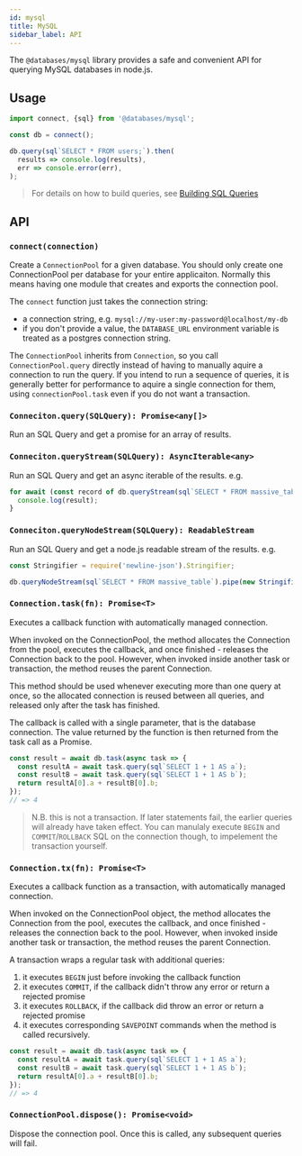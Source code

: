 ```yaml
---
id: mysql
title: MySQL
sidebar_label: API
---
```


The `@databases/mysql` library provides a safe and convenient API for querying MySQL databases in node.js.

## Usage

```ts
import connect, {sql} from '@databases/mysql';

const db = connect();

db.query(sql`SELECT * FROM users;`).then(
  results => console.log(results),
  err => console.error(err),
);
```

> For details on how to build queries, see [Building SQL Queries](sql.md)

## API

### ``` connect(connection) ```

Create a `ConnectionPool` for a given database. You should only create one ConnectionPool per database for your entire applicaiton. Normally this means having one module that creates and exports the connection pool.

The `connect` function just takes the connection string:

 * a connection string, e.g. `mysql://my-user:my-password@localhost/my-db`
 * if you don't provide a value, the `DATABASE_URL` environment variable is treated as a postgres connection string.

The `ConnectionPool` inherits from `Connection`, so you call `ConnectionPool.query` directly instead of having to manually aquire a connection to run the query. If you intend to run a sequence of queries, it is generally better for performance to aquire a single connection for them, using `connectionPool.task` even if you do not want a transaction.

### ``` Conneciton.query(SQLQuery): Promise<any[]> ```

Run an SQL Query and get a promise for an array of results.

### ``` Conneciton.queryStream(SQLQuery): AsyncIterable<any> ```

Run an SQL Query and get an async iterable of the results. e.g.

```js
for await (const record of db.queryStream(sql`SELECT * FROM massive_table`)) {
  console.log(result);
}
```

### ``` Conneciton.queryNodeStream(SQLQuery): ReadableStream ```

Run an SQL Query and get a node.js readable stream of the results. e.g.

```js
const Stringifier = require('newline-json').Stringifier;

db.queryNodeStream(sql`SELECT * FROM massive_table`).pipe(new Stringifier()).pipe(process.stdout);
```

### ``` Connection.task(fn): Promise<T> ```

Executes a callback function with automatically managed connection.

When invoked on the ConnectionPool, the method allocates the Connection from the pool, executes the callback, and once finished - releases the Connection back to the pool. However, when invoked inside another task or transaction, the method reuses the parent Connection.

This method should be used whenever executing more than one query at once, so the allocated connection is reused between all queries, and released only after the task has finished.

The callback is called with a single parameter, that is the database connection. The value returned by the function is then returned from the task call as a Promise.

```ts
const result = await db.task(async task => {
  const resultA = await task.query(sql`SELECT 1 + 1 AS a`);
  const resultB = await task.query(sql`SELECT 1 + 1 AS b`);
  return resultA[0].a + resultB[0].b;
});
// => 4
```

> N.B. this is not a transaction. If later statements fail, the earlier queries will already have taken effect. You can manulaly execute `BEGIN` and `COMMIT`/`ROLLBACK` SQL on the connection though, to impelement the transaction yourself.

### ``` Connection.tx(fn): Promise<T> ```

Executes a callback function as a transaction, with automatically managed connection.

When invoked on the ConnectionPool object, the method allocates the Connection from the pool, executes the callback, and once finished - releases the connection back to the pool. However, when invoked inside another task or transaction, the method reuses the parent Connection.

A transaction wraps a regular task with additional queries:

1. it executes `BEGIN` just before invoking the callback function
2. it executes `COMMIT`, if the callback didn't throw any error or return a rejected promise
3. it executes `ROLLBACK`, if the callback did throw an error or return a rejected promise
4. it executes corresponding `SAVEPOINT` commands when the method is called recursively.

```ts
const result = await db.task(async task => {
  const resultA = await task.query(sql`SELECT 1 + 1 AS a`);
  const resultB = await task.query(sql`SELECT 1 + 1 AS b`);
  return resultA[0].a + resultB[0].b;
});
// => 4
```

### ``` ConnectionPool.dispose(): Promise<void> ```

Dispose the connection pool. Once this is called, any subsequent queries will fail.
